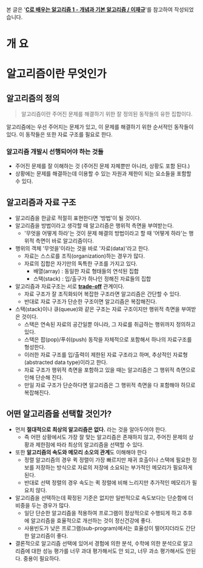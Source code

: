 본 글은 '[**C로 배우는 알고리즘 1 - 개념과 기본 알고리즘 / 이재규**](https://book.naver.com/bookdb/book_detail.nhn?bid=154813)'를 참고하여 작성되었습니다.

개 요
=====

# 알고리즘이란 무엇인가
## 알고리즘의 정의
> 알고리즘이란 주어진 문제를 해결하기 위한 잘 정의된 동작들의 유한 집합이다.

알고리즘에는 우선 주어지는 문제가 있고, 이 문제를 해결하기 위한 순서적인 동작들이 있다. 이 동작들은 또한 자료 구조를 필요로 한다.

### 알고리즘 개발시 선행되어야 하는 것들
* 주어진 문제를 잘 이해하는 것 (주어진 문제 자체뿐만 아니라, 상황도 포함 된다.)
* 상황에는 문제를 해결하는데 이용할 수 있는 자원과 제한이 되는 요소들을 포함할 수 있다.

## 알고리즘과 자료 구조
* 알고리즘을 한글로 적절히 표현한다면 '방법'이 될 것이다.
* 알고리즘을 방법이라고 생각할 때 알고리즘은 행위적 측면을 부여받는다.
  * '무엇을 어떻게 하라'는 것이 문제 해결의 방법이라고 할 때 '어떻게 하라'는 행위적 측면이 바로 알고리즘이다.
* 행위의 객체 '무엇을'이라는 것을 바로 '자료(data)'라고 한다.
  * 자료는 스스로를 조직(organization)하는 경우가 많다.
  * 자료의 집합은 자기만의 독특한 구조를 가지고 있다.
    * 배열(array) : 동일한 자료 형태들의 연석된 집합
    * 스택(stack) : 입/출구가 하나인 정해진 자료들의 집합
* 알고리즘과 자료구조는 서로 [**trade-off**](https://ko.wiktionary.org/wiki/trade-off) 관계이다.
  * 자료 구조가 잘 조직화되어 복잡한 구조라면 알고리즘은 간단할 수 있다.
  * 반대로 자료 구조가 단순한 구조이면 알고리즘은 복잡해진다.
* 스택(stack)이나 큐(queue)와 같은 구조는 자료 구조이지만 행위적 측면을 부여받은 것이다.
  * 스택은 연속된 자료의 공간일뿐 아니라, 그 자료를 취급하는 행위까지 정의하고 있다.
  * 스택은 팝(pop)/푸쉬(push) 동작을 자체적으로 포함해서 하나의 자료구조를 형성한다.
  * 이러한 자료 구조를 입/출력이 제한된 자료 구조라고 하며, 추상적인 자료형(abstracted data type)이라고 한다.
  * 자료 구조가 행위적 측면을 포함하고 있을 때는 알고리즘은 그 행위적 측면으로 인해 단순해 진다.
  * 만일 자료 구조가 단순하다면 알고리즘은 그 행위적 측면을 다 포함해야 하므로 복잡해진다.
## 어떤 알고리즘을 선택할 것인가?
* 먼저 **절대적으로 최상의 알고리즘은 없다.** 라는 것을 알아두어야 한다.
  * 즉 어떤 상황에서도 가장 잘 맞는 알고리즘은 존재하지 않고, 주어진 문제의 상황과 제한점에 따라 최상의 알고리즘을 선택할 수 있다.
* 또한 **알고리즘의 속도와 메모리 소오의 관계**도 이해해야 한다
  * 정렬 알고리즘의 경우 퀵 정렬이 가장 빠르지만 재귀 호출이나 스택에 필요한 정보를 저장하는 방식으로 자료의 저장에 소요되는 부가적인 메모리가 필요하게 된다.
  * 반대로 선택 정렬의 경우 속도는 퀵 정렬에 비해 느리지만 추가적인 메모리가 필요치 않다.
* 알고리즘을 선택하는데 확정된 기준은 없지만 일반적으로 속도보다는 단순함에 더 비중을 두는 경우가 많다.
  * 일단 단순한 알고리즘을 적용하여 프로그램이 정상적으로 수행되게 하고 추후에 알고리즘을 효율적으로 개선하는 것이 정신건강에 좋다.
  * 사용빈도가 낮은 프로그램(sub-program)에서는 효율성이 떨어지더라도 간단한 알고리즘이 좋다.
* 결론적으로 알고리즘 선택에 있어서 경험에 의한 분석, 수학에 의한 분석으로 알고리즘에 대한 성능 평가를 너무 과대 평가해서도 안 되고, 너무 과소 평가해서도 안된다. 중용이 필요하다.

